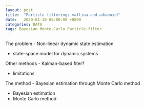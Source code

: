 ```yaml
---
layout: post
title:  "Particle filtering: vallina and advanced"
date:   2020-01-10 08:00:00 +0800
categories: DATA
tags: Bayesian Monte-Carlo Particle-filter
---
```



The problem - Non-linear dynamic state estimation
- state-space model for dynamic systems

Other methods - Kalman-based fiter?
- limitations

The method - Bayesian estimation through Monte Carlo method
- Bayesian estimation
- Monte Carlo method


